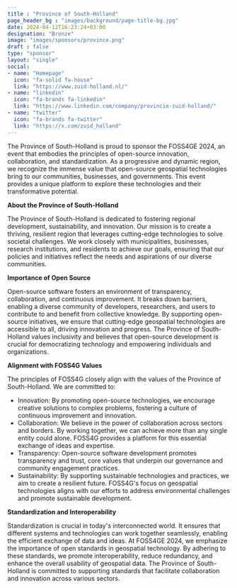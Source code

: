 ```yaml
---
title : "Province of South-Holland"
page_header_bg : "images/background/page-title-bg.jpg"
date: 2024-04-12T16:23:24+03:00
designation: "Bronze"
image: "images/sponsors/province.png"
draft : false
type: "sponsor"
layout: "single"
social:
- name: "Homepage"
  icon: "fa-solid fa-house"
  link: "https://www.zuid-holland.nl/"
- name: "linkedin"
  icon: "fa-brands fa-linkedin"
  link: "https://www.linkedin.com/company/provincie-zuid-holland/"
- name: "twitter"
  icon: "fa-brands fa-twitter"
  link: "https://x.com/zuid_holland"
---
```




The Province of South-Holland is proud to sponsor the FOSS4GE 2024, an event that embodies the principles of open-source innovation, collaboration, and standardization. As a progressive and dynamic region, we recognize the immense value that open-source geospatial technologies bring to our communities, businesses, and governments. This event provides a unique platform to explore these technologies and their transformative potential.

**About the Province of South-Holland**

The Province of South-Holland is dedicated to fostering regional development, sustainability, and innovation. Our mission is to create a thriving, resilient region that leverages cutting-edge technologies to solve societal challenges. We work closely with municipalities, businesses, research institutions, and residents to achieve our goals, ensuring that our policies and initiatives reflect the needs and aspirations of our diverse communities.

**Importance of Open Source**

Open-source software fosters an environment of transparency, collaboration, and continuous improvement. It breaks down barriers, enabling a diverse community of developers, researchers, and users to contribute to and benefit from collective knowledge. By supporting open-source initiatives, we ensure that cutting-edge geospatial technologies are accessible to all, driving innovation and progress. The Province of South-Holland values inclusivity and believes that open-source development is crucial for democratizing technology and empowering individuals and organizations.

**Alignment with FOSS4G Values**

The principles of FOSS4G closely align with the values of the Province of South-Holland. We are committed to:
- Innovation: By promoting open-source technologies, we encourage creative solutions to complex problems, fostering a culture of continuous improvement and innovation.
- Collaboration: We believe in the power of collaboration across sectors and borders. By working together, we can achieve more than any single entity could alone. FOSS4G provides a platform for this essential exchange of ideas and expertise.
- Transparency: Open-source software development promotes transparency and trust, core values that underpin our governance and community engagement practices.
- Sustainability: By supporting sustainable technologies and practices, we aim to create a resilient future. FOSS4G's focus on geospatial technologies aligns with our efforts to address environmental challenges and promote sustainable development.

**Standardization and Interoperability**

Standardization is crucial in today's interconnected world. It ensures that different systems and technologies can work together seamlessly, enabling the efficient exchange of data and ideas. At FOSS4GE 2024, we emphasize the importance of open standards in geospatial technology. By adhering to these standards, we promote interoperability, reduce redundancy, and enhance the overall usability of geospatial data. The Province of South-Holland is committed to supporting standards that facilitate collaboration and innovation across various sectors.
